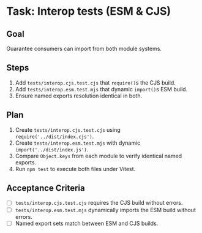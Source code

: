 # Task: Interop tests (ESM & CJS)

## Goal
Guarantee consumers can import from both module systems.

## Steps
1. Add `tests/interop.cjs.test.cjs` that `require()`s the CJS build.
2. Add `tests/interop.esm.test.mjs` that dynamic `import()`s ESM build.
3. Ensure named exports resolution identical in both.

## Plan
1. Create `tests/interop.cjs.test.cjs` using `require('../dist/index.cjs')`.
2. Create `tests/interop.esm.test.mjs` with dynamic `import('../dist/index.js')`.
3. Compare `Object.keys` from each module to verify identical named exports.
4. Run `npm test` to execute both files under Vitest.

## Acceptance Criteria
- [ ] `tests/interop.cjs.test.cjs` requires the CJS build without errors.
- [ ] `tests/interop.esm.test.mjs` dynamically imports the ESM build without errors.
- [ ] Named export sets match between ESM and CJS builds.
